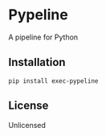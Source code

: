 # Pypeline

A pipeline for Python

## Installation

```
pip install exec-pypeline
```

## License

Unlicensed
